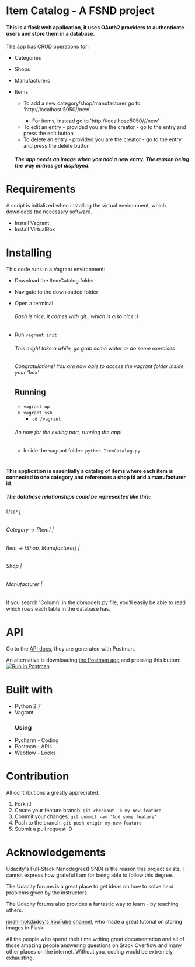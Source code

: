 # Item Catalog - A FSND project

#### This is a flask web application, it uses OAuth2 providers to authenticate users and store them in a database.

The app has CRUD operations for:
- Categories
- Shops
- Manufacturers
- Items
  - To add a new category/shop/manufacturer go to 'http://localhost:5050/<tablename>/new'
    - For items, instead go to 'http://localhost:5050/<category-id>/<item>/new'
  - To edit an entry - provided you are the creator - go to the entry and press the edit button
  - To delete an entry - provided you are the creator - go to the entry and press the delete button

  ##### The app _needs_ an image when you add a new entry. The reason being the way entries get displayed.

# Requirements
A script is initialized when installing the virtual environment, which downloads the necessary software.
- Install Vagrant
- Install VirtualBox

# Installing
This code runs in a Vagrant environment:
- Download the ItemCatalog folder
- Navigate to the downloaded folder
- Open a terminal
  ###### Bash is nice, it comes with git.. which is also nice :)
- Run `vagrant init`
  ###### This might take a while, go grab some water or do some exercises
  ###### Congratulations! You are now able to access the vagrant folder inside your 'box'
  ## Running
  - `vagrant up`
  - `vagrant ssh`
    - `cd /vagrant`
  
  ###### An now for the exiting part, running the app!
    - Inside the vagrant folder: `python ItemCatalog.py`
#
#### This application is essentially a catalog of items where each item is connected to one category and references a shop id and a manufacturer id.

##### The database relationships could be represented like this:

###### _User |_

###### _Category -> [Item] |_

###### _Item -> [Shop, Manufacturer] |_

###### _Shop |_

###### _Manufacturer |_

If you search 'Column' in the dbmodels.py file, you'll easily be able to read which rows each table in the database has.


# API
Go to the [API docs](https://documenter.getpostman.com/view/2229326/item-catalog/6fSWmNf), they are generated with Postman.

An alternative is downloading [the Postman app](https://www.getpostman.com/) and pressing this button:
[![Run in Postman](https://run.pstmn.io/button.svg)](https://app.getpostman.com/run-collection/4263598c8bd1b5ce049e)


# Built with
- Python 2.7
- Vagrant
  ### Using
- Pycharm - Coding
- Postman - APIs
- Webflow - Looks

# Contribution
All contributions a greatly appreciated.
1. Fork it!
2. Create your feature branch: `git checkout -b my-new-feature`
3. Commit your changes: `git commit -am 'Add some feature'`
4. Push to the branch: `git push origin my-new-feature`
5. Submit a pull request :D

# Acknowledgements
Udacity's Full-Stack Nanodegree(FSND) is the reason this project exists. I cannot express how grateful I am for being able to follow this degree.

The Udacity forums is a great place to get ideas on how to solve hard problems given by the instructors.

The Udacity forums also provides a fantastic way to learn - by teaching others.

[ibrahimokdadov's YouTube channel](https://www.youtube.com/channel/UCA5BYnCVKNU2XhpDJO-1XgA), who made a great tutorial on storing images in Flask.

All the people who spend their time writing great documentation
and all of those amazing people answering questions on Stack Overflow and many other places on the internet. Without you, coding would be extremely exhausting.

